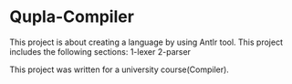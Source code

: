 # Qupla-Compiler
This project is about creating a language by using Antlr tool.
This project includes the following sections:
1-lexer 
2-parser

This project was written for a university course(Compiler).

